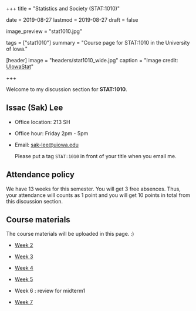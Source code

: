 +++
title = "Statistics and Society (STAT:1010)"

date = 2019-08-27
lastmod = 2019-08-27
draft = false

image_preview = "stat1010.jpg"

tags = ["stat1010"]
summary = "Course page for STAT:1010 in the University of Iowa."

[header]
image = "headers/stat1010_wide.jpg"
caption = "Image credit: [UIowaStat](https://stat.uiowa.edu/)"

+++

Welcome to my discussion section for **STAT:1010**.

## Issac (Sak) Lee

- Office location: 213 SH
- Office hour: Friday 2pm - 5pm
- Email: sak-lee@uiowa.edu
    
    Please put a tag `STAT:1010` in front of your title when you email me.

## Attendance policy

We have 13 weeks for this semester. You will get 3 free absences. Thus, your attendance will counts as 1 point and you will get 10 points in total from this discussion section.

## Course materials

The course materials will be uploaded in this page. :)

- <a href="https://theissaclee.com/post/stat1010-week2/" target="_self">Week 2</a>

- <a href="https://theissaclee.com/post/stat1010-week3/" target="_self">Week 3</a>

- <a href="https://theissaclee.com/post/stat1010-week4/" target="_self">Week 4</a>

- <a href="https://theissaclee.com/post/stat1010-week5/" target="_self">Week 5</a>

- Week 6 : review for midterm1

- <a href="https://theissaclee.com/post/stat1010-week7/" target="_self">Week 7</a>
